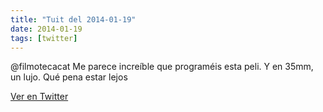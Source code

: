 ```yaml
---
title: "Tuit del 2014-01-19"
date: 2014-01-19
tags: [twitter]
---
```


@filmotecacat Me parece increíble que programéis esta peli. Y en 35mm, un lujo. Qué pena estar lejos



[Ver en Twitter](https://twitter.com/i/web/status/424962625899098112)
